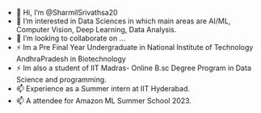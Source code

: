 - 👋 Hi, I’m @SharmilSrivathsa20
- 👀 I’m interested in Data Sciences in which main areas are AI/ML, Computer Vision, Deep Learning, Data Analysis.
- 💞️ I’m looking to collaborate on ...
- ⚡ Im a Pre Final Year Undergraduate in National Institute of Technology AndhraPradesh in Biotechnology
- ⚡ Im also a student of IIT Madras- Online B.sc Degree Program in Data Science and programming. 
- 📫 Experience as a Summer intern at IIT Hyderabad.
- 📫 A attendee for Amazon ML Summer School 2023.


